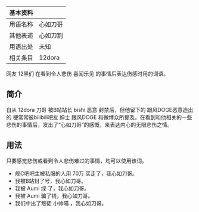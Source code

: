 |  **基本资料**  ||
|---|---|
|用语名称  |  心如刀哥   |
|其他表述  |  心如刀割   |
|用语出处  |  未知   |
|相关条目  |  12dora   |
  
网友  12黑们  在看到令人悲伤  喜闻乐见  的事情后表达伤感时用的词语。

##  简介

自从  12dora  刀哥  被B站站长  bishi  恶意  封禁后，但他留下的  跟风DOGE恶意造出的  梗常常被bilibili吧友  绅士
跟风DOGE  和微博众所提及。在看到和他相关的一些悲伤的事情后，发出了“心如刀哥”的感慨，来表达内心的无限悲伤之情。

##  用法

只要感觉悲伤或看到令人悲伤难过的事情，均可以使用该词。

  * 舰C吧吧主被私服的人用  70万  买走了，我心如刀哥。 
  * 我被B站封了号，我心如刀哥。 
  * 我被  Aumi  绿  了，我心如刀哥。 
  * 我被  Aumi  骗了钱，我心如刀哥。 
  * 我们中出了叛徒  小帅喵  ，我心如刀哥。 

